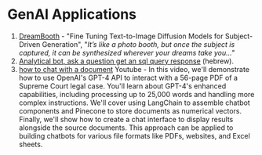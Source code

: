 # GenAI Applications

1. [DreamBooth](https://dreambooth.github.io/) - "Fine Tuning Text-to-Image Diffusion Models for Subject-Driven Generation", "_It’s like a photo booth, but once the subject is captured, it can be synthesized wherever your dreams take you…"_
2. [ Analytical bot, ask a question get an sql query response](https://www.youtube.com/watch?v=fiQy276sd18\&list=PL1FoIGqsXJ\_Dd0twE-V9bwzw2FeZHZmtF) (hebrew).
3. [how to chat with a document](https://www.youtube.com/watch?v=ih9PBGVVOO4) Youtube - In this video, we'll demonstrate how to use OpenAI's GPT-4 API to interact with a 56-page PDF of a Supreme Court legal case. You'll learn about GPT-4's enhanced capabilities, including processing up to 25,000 words and handling more complex instructions. We'll cover using LangChain to assemble chatbot components and Pinecone to store documents as numerical vectors. Finally, we'll show how to create a chat interface to display results alongside the source documents. This approach can be applied to building chatbots for various file formats like PDFs, websites, and Excel sheets.
